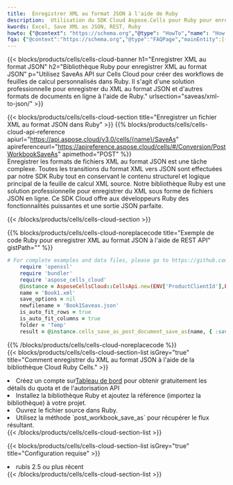 ```yaml
---
title:  Enregistrer XML au format JSON à l'aide de Ruby
description:  Utilisation du SDK Cloud Aspose.Cells pour Ruby pour enregistrer le fichier au format XML au format JSON.
kwords: Excel, Save XML as JSON, REST, Ruby
howto: {"@context": "https://schema.org","@type": "HowTo","name": "How to save XML as JSON using the Cells Cloud Ruby library.","description": "How to save XML as JSON using the Cells Cloud Ruby library.","image": {"@type": "ImageObject"},"url": "/ruby/saveas/xml-to-json/","step": [{ "@type": "HowToStep","name": "How to save XML as JSON using the Cells Cloud Ruby library. step 1", "image": {"@type": "ImageObject",},"url": "/ruby/saveas/xml-to-json/","text": "Register an account at <a href='https://dashboard.aspose.cloud/'>Dashboard</a> to get free API quota & authorization details",},{ "@type": "HowToStep","name": "How to save XML as JSON using the Cells Cloud Ruby library. step 1", "image": {"@type": "ImageObject",},"url": "/ruby/saveas/xml-to-json/","text": "Install Ruby library and add the reference (import the library) to your project.",},{ "@type": "HowToStep","name": "How to save XML as JSON using the Cells Cloud Ruby library. step 1", "image": {"@type": "ImageObject",},"url": "/ruby/saveas/xml-to-json/","text": "Open the source file in Ruby.",},{ "@type": "HowToStep","name": "How to save XML as JSON using the Cells Cloud Ruby library. step 1", "image": {"@type": "ImageObject",},"url": "/ruby/saveas/xml-to-json/","text": "Use the `post_workbook_save_as` method to retrieve the resulting stream.",}, ],"supply": {"@type": "HowToSupply","name": "document"},"tool": [{"@type": "HowToTool","name": "RubyMine, Visual Studio Code, Aptana Studio, NetBeans"},{"@type": "HowToTool","name": "Aspose Cells"}],"totalTime": "PT6M"}
fqa: {"@context":"https://schema.org","@type":"FAQPage","mainEntity":[{"@type":"Question","name":"Why save file as other formats file in C# using REST API?","acceptedAnswer":{"@type":"Answer","text":"Documents are encoded in many ways, and some files may be incompatible with the software you use. To open and read such files, just save them as appropriate file formats.<br/><ol><li>Install .NET SDK and add the reference (import the library) to your project.</li><li>Open the source file in C# using REST API.</li><li>Call the PostWorkbookSaveAsRequest() method, passing an output filename with required extension.</li><li>Get the result of save as a separate file.</li></ol>"}},{"@type":"Question","name":"What file formats can I save as with your C# library?","acceptedAnswer":{"@type":"Answer","text":"We support a variety of file formats for conversion using .NET library, including XLSX, Excel, xls , PDF, CSV, HTML, Markdown, XML, PNG, JPG, TIFF, Json, TXT and many more."}},{"@type":"Question","name":"What is the maximum allowed file size for conversion using this .NET library?","acceptedAnswer":{"@type":"Answer","text":"There are no file size limits for format conversions using .NET library."}}]}
---
```

{{< blocks/products/cells/cells-cloud-banner h1="Enregistrer XML au format JSON" h2="Bibliothèque Ruby pour enregistrer XML au format JSON" p="Utilisez SaveAs API sur Cells Cloud pour créer des workflows de feuilles de calcul personnalisés dans Ruby. Il s\'agit d\'une solution professionnelle pour enregistrer du XML au format JSON et d\'autres formats de documents en ligne à l\'aide de Ruby." urlsection="saveas/xml-to-json/" >}}

{{< blocks/products/cells/cells-cloud-section title="Enregistrer un fichier XML au format JSON dans Ruby" >}}
{{% blocks/products/cells/cells-cloud-api-reference apiurl="https://api.aspose.cloud/v3.0/cells/{name}/SaveAs" apireferenceurl="https://apireference.aspose.cloud/cells/#/Conversion/PostWorkbookSaveAs" apimethod="POST" %}}
<br/>
Enregistrer les formats de fichiers XML au format JSON est une tâche complexe. Toutes les transitions du format XML vers JSON sont effectuées par notre SDK Ruby tout en conservant le contenu structurel et logique principal de la feuille de calcul XML source. Notre bibliothèque Ruby est une solution professionnelle pour enregistrer du XML sous forme de fichiers JSON en ligne. Ce SDK Cloud offre aux développeurs Ruby des fonctionnalités puissantes et une sortie JSON parfaite.

{{< /blocks/products/cells/cells-cloud-section >}}

{{% blocks/products/cells/cells-cloud-noreplacecode title="Exemple de code Ruby pour enregistrer XML au format JSON à l\'aide de REST API" gistPath="" %}}
  
```ruby
# For complete examples and data files, please go to https://github.com/aspose-cells-cloud/aspose-cells-cloud-ruby/
    require 'openssl'
    require 'bundler'
    require 'aspose_cells_cloud'
    @instance = AsposeCellsCloud::CellsApi.new(ENV['ProductClientId'],ENV['ProductClientSecret'])
    name = 'Book1.xml'
    save_options = nil
    newfilename = 'Book1Saveas.json'
    is_auto_fit_rows = true
    is_auto_fit_columns = true
    folder = 'Temp'
    result = @instance.cells_save_as_post_document_save_as(name, { :save_options=>save_options, :newfilename=>(folder+"/"+newfilename), :is_auto_fit_rows=>is_auto_fit_rows, :is_auto_fit_columns=>is_auto_fit_columns, :folder=>folder})
```
  
{{% /blocks/products/cells/cells-cloud-noreplacecode %}}
<br/>
{{< blocks/products/cells/cells-cloud-section-list isGrey="true" title="Comment enregistrer du XML au format JSON à l\'aide de la bibliothèque Cloud Ruby Cells." >}}
<li> Créez un compte sur<a href="https://dashboard.aspose.cloud/">Tableau de bord</a> pour obtenir gratuitement les détails du quota et de l'autorisation API</li>
<li>Installez la bibliothèque Ruby et ajoutez la référence (importez la bibliothèque) à votre projet.</li>
<li>Ouvrez le fichier source dans Ruby.</li>
<li>Utilisez la méthode `post_workbook_save_as` pour récupérer le flux résultant.</li>
{{< /blocks/products/cells/cells-cloud-section-list >}}

{{< blocks/products/cells/cells-cloud-section-list isGrey="true" title="Configuration requise" >}}
<li>rubis 2.5 ou plus récent</li>
{{< /blocks/products/cells/cells-cloud-section-list >}}
